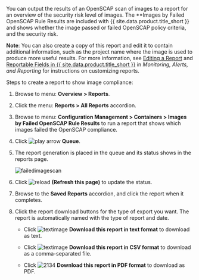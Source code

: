 You can output the results of an OpenSCAP scan of images to a report for an overview of the security risk level of images. The **Images by Failed OpenSCAP Rule Results are included with {{ site.data.product.title_short }} and shows whether the image passed or failed OpenSCAP policy criteria, and the security risk.


**Note**: You can also create a copy of this report and edit it to contain additional information, such as the project name where the image is used to produce more useful results. For more information, see [Editing a Report](../monitoring_alerts_and_reporting/index.html#editing-a-report) and [Reportable Fields in {{ site.data.product.title_short }}](../monitoring_alerts_and_reporting/index.html#reportable-fields-in-manageiq) in *Monitoring, Alerts, and Reporting* for instructions on customizing reports.

Steps to create a report to show image compliance:

1. Browse to menu: **Overview > Reports**.

2. Click the menu: **Reports > All Reports** accordion.

3. Browse to menu: **Configuration Management > Containers > Images by Failed OpenSCAP Rule Results** to run a report that shows which images failed the OpenSCAP compliance.

4. Click ![play arrow](../images/play_arrow.png) **Queue**.

5. The report generation is placed in the queue and its status shows in the reports page.

    ![failedimagescan](../images/failedimagescan.png)

6. Click ![reload](../images/reload.png) **(Refresh this page)** to update the status.

7. Browse to the **Saved Reports** accordion, and click the report when it completes.

8. Click the report download buttons for the type of export you want. The report is automatically named with the type of report and date.

      - Click ![textimage](../images/textimage.png) **Download this report in text format** to download as text.

      - Click ![textimage](../images/textimage.png) **Download this report in CSV format** to download as a comma-separated file.

      - Click ![2134](../images/2134.png) **Download this report in PDF format** to download as PDF.
